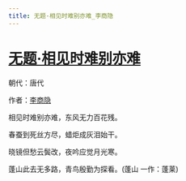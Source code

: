 ```yaml
---
title: 无题·相见时难别亦难_李商隐
---
```


# [无题·相见时难别亦难](http://so.gushiwen.org/view_28698.aspx)

朝代：唐代

作者：[李商隐](http://so.gushiwen.org/author_204.aspx)

相见时难别亦难，东风无力百花残。

春蚕到死丝方尽，蜡炬成灰泪始干。

晓镜但愁云鬓改，夜吟应觉月光寒。

蓬山此去无多路，青鸟殷勤为探看。(蓬山 一作：蓬莱)